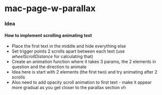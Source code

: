 # mac-page-w-parallax


### Idea

#### How to implement scrolling animating text
- Place the first text in the middle and hide everything else
- Set trigger points 2 scrolls apart between each text (use *wheelScrollDistance* for calculating that)
- Create an animation function where it takes 3 params, the 2 elements in question and the direction to animate
- Idea here is start with 2 elements (the first two) and try animating after 2 scrolls
- Also need to add opacity scroll animation to first text - make it appear more gradual as you get closer to the parallax section vh